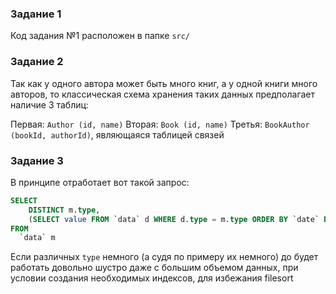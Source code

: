 ### Задание 1
Код задания №1 расположен в папке `src/`

### Задание 2

Так как у одного автора может быть много книг, а у одной книги много авторов, то классическая схема хранения таких данных предполагает наличие 3 таблиц:

Первая: `Author (id, name)`
Вторая: `Book (id, name)`
Третья: `BookAuthor (bookId, authorId)`, являющаяся таблицей связей

### Задание 3
В принципе отработает вот такой запрос:

```sql
SELECT
	DISTINCT m.type,
	(SELECT value FROM `data` d WHERE d.type = m.type ORDER BY `date` DESC LIMIT 1) AS value
FROM
  `data` m
```

Если различных `type` немного (а судя по примеру их немного) до будет работать довольно шустро даже с большим объемом данных, при условии создания необходимых индексов, для избежания filesort